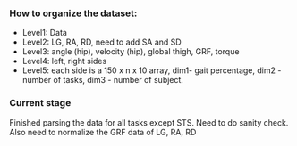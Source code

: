 
### How to organize the dataset:

- Level1: Data
- Level2: LG, RA, RD, need to add SA and SD
- Level3: angle (hip), velocity (hip), global thigh, GRF, torque
- Level4: left, right sides
- Level5: each side is a 150 x n x 10 array, dim1- gait percentage, dim2 - number of tasks, dim3 - number of subject.

### Current stage
Finished parsing the data for all tasks except STS. Need to do sanity check. Also need to normalize the GRF data of LG, RA, RD